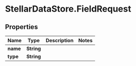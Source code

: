 # StellarDataStore.FieldRequest

## Properties

Name | Type | Description | Notes
------------ | ------------- | ------------- | -------------
**name** | **String** |  | 
**type** | **String** |  | 


